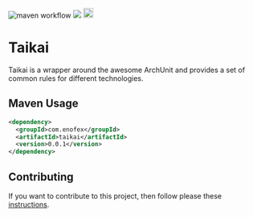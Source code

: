 ![maven workflow](https://github.com/enofex/taikai/actions/workflows/maven.yml/badge.svg) [![](https://img.shields.io/badge/Java%20Version-21-orange)](/pom.xml)
<img height="20" src="https://sonarcloud.io/images/project_badges/sonarcloud-orange.svg">
# Taikai

Taikai is a wrapper around the awesome ArchUnit and provides a set of common rules for different technologies.

Maven Usage
-------------------

```xml
<dependency>
  <groupId>com.enofex</groupId>
  <artifactId>taikai</artifactId>
  <version>0.0.1</version>
</dependency>
```

## Contributing

If you want to contribute to this project, then follow please
these [instructions](https://github.com/enofex/taikai/blob/main/CONTRIBUTING.md).
